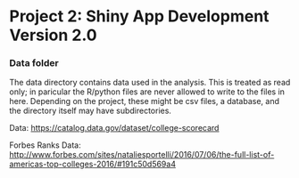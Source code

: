 # Project 2: Shiny App Development Version 2.0

### Data folder

The data directory contains data used in the analysis. This is treated as read only; in paricular the R/python files are never allowed to write to the files in here. Depending on the project, these might be csv files, a database, and the directory itself may have subdirectories.

Data: https://catalog.data.gov/dataset/college-scorecard

Forbes Ranks Data: http://www.forbes.com/sites/nataliesportelli/2016/07/06/the-full-list-of-americas-top-colleges-2016/#191c50d569a4
